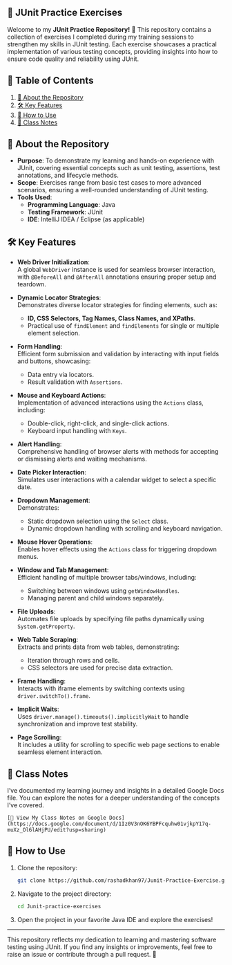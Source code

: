 
## 📂 JUnit Practice Exercises
Welcome to my **JUnit Practice Repository!** 🎉 This repository contains a collection of exercises I completed during my training sessions to strengthen my skills in JUnit testing. Each exercise showcases a practical implementation of various testing concepts, providing insights into how to ensure code quality and reliability using JUnit.

## 📑 Table of Contents

1. [📜 About the Repository](#-about-the-repository)
2. [🛠️ Key Features](#-key-features)
3. [🚀 How to Use](#-how-to-use)
4. [📓 Class Notes](#-class-notes)


## 📜 About the Repository

- **Purpose**: To demonstrate my learning and hands-on experience with JUnit, covering essential concepts such as unit testing, assertions, test annotations, and lifecycle methods.
- **Scope**: Exercises range from basic test cases to more advanced scenarios, ensuring a well-rounded understanding of JUnit testing.
- **Tools Used**:
  - **Programming Language**: Java
  - **Testing Framework**: JUnit
  - **IDE**: IntelliJ IDEA / Eclipse (as applicable)
 

## 🛠️ Key Features

- **Web Driver Initialization**:  
  A global `WebDriver` instance is used for seamless browser interaction, with `@BeforeAll` and `@AfterAll` annotations ensuring proper setup and teardown.

- **Dynamic Locator Strategies**:  
  Demonstrates diverse locator strategies for finding elements, such as:
  - **ID, CSS Selectors, Tag Names, Class Names, and XPaths**.
  - Practical use of `findElement` and `findElements` for single or multiple element selection.

- **Form Handling**:  
  Efficient form submission and validation by interacting with input fields and buttons, showcasing:
  - Data entry via locators.
  - Result validation with `Assertions`.

- **Mouse and Keyboard Actions**:  
  Implementation of advanced interactions using the `Actions` class, including:
  - Double-click, right-click, and single-click actions.
  - Keyboard input handling with `Keys`.

- **Alert Handling**:  
  Comprehensive handling of browser alerts with methods for accepting or dismissing alerts and waiting mechanisms.

- **Date Picker Interaction**:  
  Simulates user interactions with a calendar widget to select a specific date.

- **Dropdown Management**:  
  Demonstrates:
  - Static dropdown selection using the `Select` class.
  - Dynamic dropdown handling with scrolling and keyboard navigation.

- **Mouse Hover Operations**:  
  Enables hover effects using the `Actions` class for triggering dropdown menus.

- **Window and Tab Management**:  
  Efficient handling of multiple browser tabs/windows, including:
  - Switching between windows using `getWindowHandles`.
  - Managing parent and child windows separately.

- **File Uploads**:  
  Automates file uploads by specifying file paths dynamically using `System.getProperty`.

- **Web Table Scraping**:  
  Extracts and prints data from web tables, demonstrating:
  - Iteration through rows and cells.
  - CSS selectors are used for precise data extraction.

- **Frame Handling**:  
  Interacts with iframe elements by switching contexts using `driver.switchTo().frame`.

- **Implicit Waits**:  
  Uses `driver.manage().timeouts().implicitlyWait` to handle synchronization and improve test stability.

- **Page Scrolling**:  
  It includes a utility for scrolling to specific web page sections to enable seamless element interaction.


## 📓 Class Notes

I’ve documented my learning journey and insights in a detailed Google Docs file. You can explore the notes for a deeper understanding of the concepts I’ve covered. 

    [📝 View My Class Notes on Google Docs](https://docs.google.com/document/d/1Iz0V3nOK6YBPFcquhw01vjkpY17q-muXz_Ol6lAHjPU/edit?usp=sharing) 



## 🚀 How to Use

1. Clone the repository:

    ```bash
    git clone https://github.com/rashadkhan97/Junit-Practice-Exercise.git
    ```

2. Navigate to the project directory:

    ```bash
    cd Junit-practice-exercises
    ```

3. Open the project in your favorite Java IDE and explore the exercises!

---

This repository reflects my dedication to learning and mastering software testing using JUnit. If you find any insights or improvements, feel free to raise an issue or contribute through a pull request. 🌟
